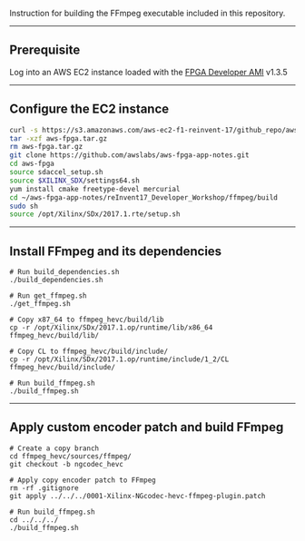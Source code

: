 Instruction for building the FFmpeg executable included in this repository.

--------------------------------------------------------------
Prerequisite
--------------------------------------------------------------
Log into an AWS EC2 instance loaded with the [FPGA Developer AMI](https://aws.amazon.com/marketplace/pp/B06VVYBLZZ) v1.3.5

--------------------------------------------------------------
Configure the EC2 instance
--------------------------------------------------------------
```sh
curl -s https://s3.amazonaws.com/aws-ec2-f1-reinvent-17/github_repo/aws-fpga.tar.gz -o aws-fpga.tar.gz
tar -xzf aws-fpga.tar.gz
rm aws-fpga.tar.gz
git clone https://github.com/awslabs/aws-fpga-app-notes.git
cd aws-fpga
source sdaccel_setup.sh
source $XILINX_SDX/settings64.sh
yum install cmake freetype-devel mercurial
cd ~/aws-fpga-app-notes/reInvent17_Developer_Workshop/ffmpeg/build
sudo sh
source /opt/Xilinx/SDx/2017.1.rte/setup.sh
```
--------------------------------------------------------------
Install FFmpeg and its dependencies
--------------------------------------------------------------
```
# Run build_dependencies.sh
./build_dependencies.sh       

# Run get_ffmpeg.sh
./get_ffmpeg.sh

# Copy x87_64 to ffmpeg_hevc/build/lib
cp -r /opt/Xilinx/SDx/2017.1.op/runtime/lib/x86_64 ffmpeg_hevc/build/lib/

# Copy CL to ffmpeg_hevc/build/include/
cp -r /opt/Xilinx/SDx/2017.1.op/runtime/include/1_2/CL ffmpeg_hevc/build/include/

# Run build_ffmpeg.sh
./build_ffmpeg.sh
```

--------------------------------------------------------------
Apply custom encoder patch and build FFmpeg
--------------------------------------------------------------
```
# Create a copy branch
cd ffmpeg_hevc/sources/ffmpeg/
git checkout -b ngcodec_hevc

# Apply copy encoder patch to FFmpeg
rm -rf .gitignore
git apply ../../../0001-Xilinx-NGcodec-hevc-ffmpeg-plugin.patch

# Run build_ffmpeg.sh
cd ../../../
./build_ffmpeg.sh
```

